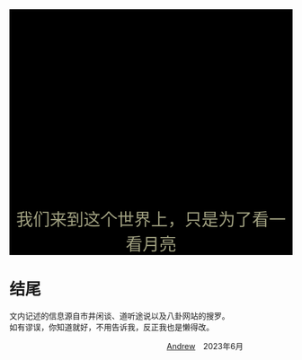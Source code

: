 <div id="moon-div" style="background-color:black;">
    <canvas id="moon-canvas" class="canvas" 
        data-fragment-url="moon/moon.frag" 
        data-textures="moon/moon.jpg"
        style="background-color:black;margin: auto;width:350px;height:350px;display: block;">
    </canvas>
    <div id="slogon" style="color:#A0A080;margin:auto;text-align: center;font-size:30px;">
        我们来到这个世界上，只是为了看一看月亮
    </div>
</div>
<script type="text/javascript">
    const fontSizeRatio=0.039;
    var content=document.getElementById("moon-div");
    var canvas=document.getElementById("moon-canvas");
    // console.log(content.clientWidth);
    var fontSize=Math.floor(content.clientWidth*fontSizeRatio);
    var slogon=document.getElementById("slogon");
    slogon.style.fontSize=fontSize+'px';
    var canvasSize=Math.floor(content.clientWidth/2);
    canvas.style.width=canvasSize+'px';
    canvas.style.height=canvasSize+'px';
    
    showMoon();
</script>

# 结尾 <!-- {docsify-ignore} -->
文内记述的信息源自市井闲谈、道听途说以及八卦网站的搜罗。  
如有谬误，你知道就好，不用告诉我，反正我也是懒得改。  

&emsp;&emsp;&emsp;&emsp;&emsp;&emsp;&emsp;&emsp;&emsp;&emsp;&emsp;&emsp;&emsp;&emsp;&emsp;&emsp;&emsp;&emsp;&emsp;&emsp;[Andrew](mailto:andrewwang@sina.com)&emsp;2023年6月  

